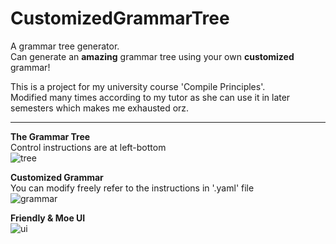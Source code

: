 # CustomizedGrammarTree  

A grammar tree generator.  
Can generate an __amazing__ grammar tree using your own __customized__ grammar!
  
This is a project for my university course 'Compile Principles'.  
Modified many times according to my tutor as she can use it in later semesters which makes me exhausted orz.  
  
----
  
__The Grammar Tree__  
Control instructions are at left-bottom   
![tree](https://github.com/htkseason/CustomizedGrammarTree/raw/master/preview/pv_tree.jpg)

__Customized Grammar__  
You can modify freely refer to the instructions in '.yaml' file   
![grammar](https://github.com/htkseason/CustomizedGrammarTree/raw/master/preview/pv_grammar.jpg)

__Friendly & Moe UI__  
![ui](https://github.com/htkseason/CustomizedGrammarTree/raw/master/preview/pv_ui.jpg)

